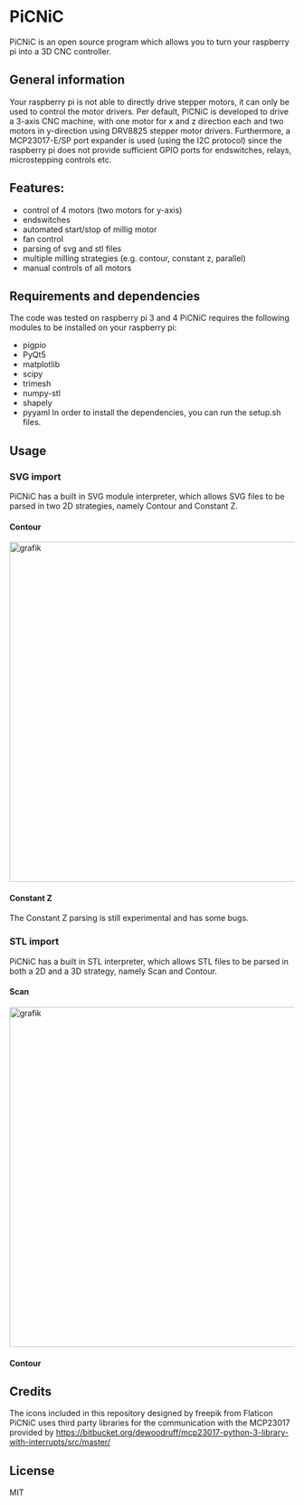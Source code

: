 # PiCNiC

PiCNiC is an open source program which allows you to turn your raspberry pi into a 3D CNC controller.

## General information
Your raspberry pi is not able to directly drive stepper motors, it can only be used to control the motor drivers. Per default, PiCNiC is developed to drive a 3-axis CNC machine, with one motor for x and z direction each and two motors in y-direction using DRV8825 stepper motor drivers. Furthermore, a MCP23017-E/SP port expander is used (using the I2C protocol) since the raspberry pi does not provide sufficient GPIO ports for endswitches, relays, microstepping controls etc.

## Features:
* control of 4 motors (two motors for y-axis)
* endswitches
* automated start/stop of millig motor
* fan control
* parsing of svg and stl files
* multiple milling strategies (e.g. contour, constant z, parallel)
* manual controls of all motors
 
 ## Requirements and dependencies
 The code was tested on raspberry pi 3 and 4
 PiCNiC requires the following modules to be installed on your raspberry pi:
 * pigpio
 * PyQt5
 * matplotlib
 * scipy
 * trimesh
 * numpy-stl
 * shapely
 * pyyaml
 In order to install the dependencies, you can run the setup.sh files.
 ## Usage
 ### SVG import
 PiCNiC has a built in SVG module interpreter, which allows SVG files to be parsed in two 2D strategies, namely Contour and Constant Z.
 #### Contour
 <img width="600" alt="grafik" src="https://user-images.githubusercontent.com/19652477/115993417-f65df500-a5d2-11eb-871e-8e5a37e02bc1.png">
 
 #### Constant Z
 The Constant Z parsing is still experimental and has some bugs.
 ### STL import
 PiCNiC has a built in STL interpreter,  which allows STL files to be parsed in both a 2D and a 3D strategy, namely Scan and Contour.
 #### Scan
 <img width="600" alt="grafik" src="https://user-images.githubusercontent.com/19652477/115996368-39be6080-a5df-11eb-9992-fb3ccd42b192.png">

 #### Contour
 
 ## Credits
  The icons included in this repository designed by freepik from Flaticon
  PiCNiC uses third party libraries for the communication with the MCP23017 provided by 
  https://bitbucket.org/dewoodruff/mcp23017-python-3-library-with-interrupts/src/master/
  
## License
  MIT
